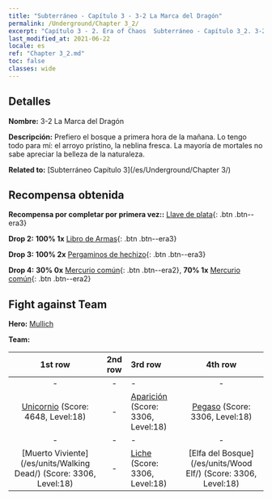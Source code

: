 ```yaml
---
title: "Subterráneo - Capítulo 3 - 3-2 La Marca del Dragón"
permalink: /Underground/Chapter 3_2/
excerpt: "Capítulo 3 - 2. Era of Chaos  Subterráneo - Capítulo 3_2. 3-2 La Marca del Dragón"
last_modified_at: 2021-06-22
locale: es
ref: "Chapter 3_2.md"
toc: false
classes: wide
---
```


## Detalles

 **Nombre:** 3-2 La Marca del Dragón

 **Descripción:** Prefiero el bosque a primera hora de la mañana. Lo tengo todo para mí: el arroyo prístino, la neblina fresca. La mayoría de mortales no sabe apreciar la belleza de la naturaleza.

 **Related to:** [Subterráneo Capítulo 3](/es/Underground/Chapter 3/)

## Recompensa obtenida

 **Recompensa por completar por primera vez::** [Llave de plata](/ItemsES/con_693/){: .btn .btn--era3}

 **Drop 2:** **100% 1x** [Libro de Armas](/ItemsES/mat_18/){: .btn .btn--era3}

 **Drop 3:** **100% 2x** [Pergaminos de hechizo](/ItemsES/con_694/){: .btn .btn--era3}

 **Drop 4:** **30% 0x** [Mercurio común](/ItemsES/mat_8/){: .btn .btn--era2}, **70% 1x** [Mercurio común](/ItemsES/mat_8/){: .btn .btn--era2}


## Fight against Team
 **Hero:** [Mullich](/es/heroes/Mullich/)

 **Team:**


  | 1st row | 2nd row | 3rd row | 4th row |
  |:----:|:----:|:----|:----:|
  | - | - | - | - |
  | [Unicornio](/es/units/Unicorn/) (Score: 4648, Level:18)  | - | [Aparición](/es/units/Wight/) (Score: 3306, Level:18)  | [Pegaso](/es/units/Pegasus/) (Score: 3306, Level:18)  |
  | - | - | - | - |
  | [Muerto Viviente](/es/units/Walking Dead/) (Score: 3306, Level:18)  | - | [Liche](/es/units/Lich/) (Score: 3306, Level:18)  | [Elfa del Bosque](/es/units/Wood Elf/) (Score: 3306, Level:18)  |


